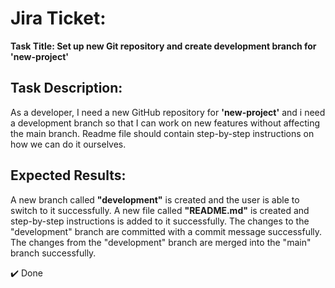 # Jira Ticket:

 __Task Title: Set up new Git repository and create development branch for 'new-project'__

## Task Description:

As a developer, I need a new GitHub repository for __'new-project'__ and i need a development branch so that I can work on new features without affecting the main branch. 
Readme file should contain step-by-step instructions on how we can do it ourselves.

## Expected Results:

A new branch called __"development"__ is created and the user is able to switch to it successfully.
A new file called __"README.md"__ is created and step-by-step instructions is added to it successfully.
The changes to the "development" branch are committed with a commit message successfully.
The changes from the "development" branch are merged into the "main" branch successfully.

✔️ Done
